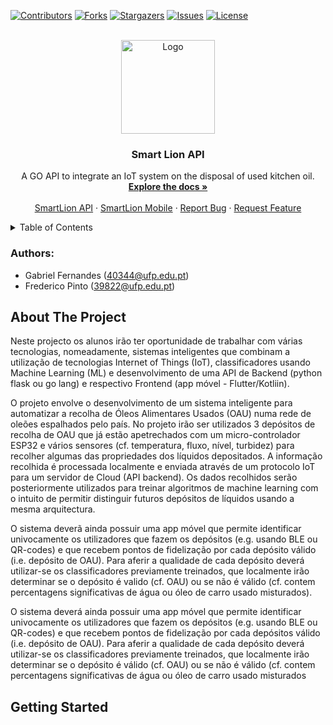 <div id="top"></div>

<!-- PROJECT SHIELDS -->
<!--
*** I'm using markdown "reference style" links for readability.
*** Reference links are enclosed in brackets [ ] instead of parentheses ( ).
*** See the bottom of this document for the declaration of the reference variables
*** for contributors-url, forks-url, etc. This is an optional, concise syntax you may use.
*** https://www.markdownguide.org/basic-syntax/#reference-style-links
-->
[![Contributors][contributors-shield]][contributors-url]
[![Forks][forks-shield]][forks-url]
[![Stargazers][stars-shield]][stars-url]
[![Issues][issues-shield]][issues-url]
[![License][license-shield]][license-url]



<!-- PROJECT LOGO -->
<br />
<div align="center">

  <a href="https://github.com/21F0rc3/sl-api/">
    <img src="https://user-images.githubusercontent.com/57480698/168663263-6b838ee1-e0f9-442d-bf8e-d0f7bb79d87b.png" alt="Logo" width="150" height="150">
  </a>

  <h3 align="center">Smart Lion API</h3>

  <p align="center">
    A GO API to integrate an IoT system on the disposal of used kitchen oil.
    <br />
    <a href="https://github.com/21F0rc3/sl-api/"><strong>Explore the docs »</strong></a>
    <br />
    <br />
    <a href="https://github.com/21F0rc3/sl-api/">SmartLion API</a>
    ·
    <a href="https://github.com/fredmnpinto/smart_lion_mobile/">SmartLion Mobile</a>
    ·
    <a href="https://github.com/21F0rc3/sl-api/issues">Report Bug</a>
    ·
    <a href="https://github.com/21F0rc3/sl-api/issues">Request Feature</a>
  </p>
</div>



<!-- TABLE OF CONTENTS -->
<details>
  <summary>Table of Contents</summary>
  <ol>
    <li>
      <a href="#authors">Authors</a>
    </li>
    <li>
      <a href="#about-the-project">About The Project</a>
    </li>
    <li>
      <a href="#getting-started">Getting Started</a>
    </li>
  </ol>
</details>


### Authors:
- Gabriel Fernandes (40344@ufp.edu.pt)
- Frederico Pinto (39822@ufp.edu.pt)
  
## About The Project

Neste  projecto  os  alunos  irão  ter  oportunidade  de  trabalhar  com  várias  tecnologias, nomeadamente, sistemas inteligentes que combinam a utilização de tecnologias Internet of Things (IoT), classificadores usando Machine Learning (ML) e desenvolvimento de uma API de Backend (python flask ou go lang) e respectivo Frontend (app móvel - Flutter/Kotliin). 

O projeto envolve o desenvolvimento de um sistema inteligente para automatizar a recolha de Óleos Alimentares Usados (OAU) numa rede de oleões espalhados pelo país. No projeto irão ser utilizados 3 depósitos de recolha de OAU que já estão apetrechados com um micro-controlador ESP32 e vários sensores (cf. temperatura, fluxo, nível, turbidez) para recolher algumas das propriedades dos líquidos depositados. A informação recolhida é processada localmente e enviada através de um protocolo IoT para um servidor de Cloud (API backend). Os dados recolhidos serão posteriormente utilizados para treinar algoritmos de machine learning com o intuito de permitir distinguir futuros depósitos de líquidos usando a mesma arquitectura.

O sistema deverã ainda possuir uma app móvel que permite identificar univocamente os utilizadores que fazem os depósitos (e.g. usando BLE ou QR-codes) e que recebem pontos de fidelização por cada depósito válido (i.e. depósito de OAU). Para aferir a qualidade de cada depósito deverá utilizar-se os classificadores previamente treinados, que localmente irão determinar se o depósito é valido (cf. OAU) ou se não é válido (cf. contem percentagens significativas de água ou óleo de carro usado misturados).

O  sistema  deverá  ainda  possuir  uma  app  móvel  que  permite  identificar univocamente os utilizadores que fazem os depósitos (e.g. usando BLE ou QR-codes) e que recebem pontos de fidelização por cada depósitos válido (i.e. depósito de OAU). Para aferir  a  qualidade  de  cada  depósito  deverá  utilizar-se  os  classificadores  previamente treinados, que localmente irão determinar se o depósito é válido (cf. OAU) ou se não é válido (cf. contem percentagens significativas de água ou óleo de carro usado misturados 

## Getting Started


<!-- MARKDOWN LINKS & IMAGES -->
<!-- https://www.markdownguide.org/basic-syntax/#reference-style-links -->
[contributors-shield]: https://img.shields.io/github/contributors/21F0rc3/sl-api?style=for-the-badge
[contributors-url]: https://github.com/21F0rc3/sl-api/graphs/contributors
[forks-shield]: https://img.shields.io/github/forks/21F0rc3/sl-api?style=for-the-badge
[forks-url]: https://github.com/21F0rc3/sl-api//network/members
[stars-shield]: https://img.shields.io/github/stars/21F0rc3/sl-api?style=for-the-badge
[stars-url]: https://github.com/21F0rc3/sl-api/stargazers
[issues-shield]: https://img.shields.io/github/issues/21F0rc3/sl-api?style=for-the-badge
[issues-url]: https://github.com/21F0rc3/sl-api/issues
[license-shield]: https://img.shields.io/github/license/21F0rc3/sl-api?style=for-the-badge
[license-url]: https://github.com/21F0rc3/sl-api/blob/master/LICENSE
